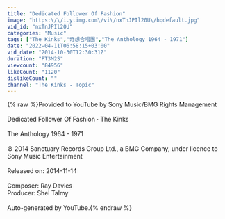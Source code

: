 ```yaml
---
title: "Dedicated Follower Of Fashion"
image: "https:\/\/i.ytimg.com\/vi\/nxTnJPIl20U\/hqdefault.jpg"
vid_id: "nxTnJPIl20U"
categories: "Music"
tags: ["The Kinks","奇想合唱團","The Anthology 1964 - 1971"]
date: "2022-04-11T06:58:15+03:00"
vid_date: "2014-10-30T12:30:31Z"
duration: "PT3M2S"
viewcount: "84956"
likeCount: "1120"
dislikeCount: ""
channel: "The Kinks - Topic"
---
```

{% raw %}Provided to YouTube by Sony Music/BMG Rights Management<br /><br />Dedicated Follower Of Fashion · The Kinks<br /><br />The Anthology 1964 - 1971<br /><br />℗ 2014 Sanctuary Records Group Ltd., a BMG Company, under licence to Sony Music Entertainment<br /><br />Released on: 2014-11-14<br /><br />Composer: Ray Davies<br />Producer: Shel Talmy<br /><br />Auto-generated by YouTube.{% endraw %}
